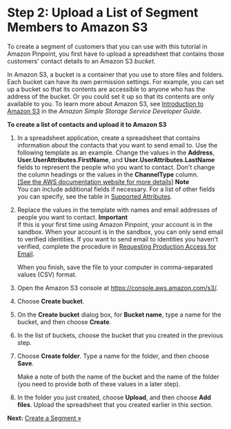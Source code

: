 # Step 2: Upload a List of Segment Members to Amazon S3<a name="tutorials-send-an-email-upload-contacts"></a>

To create a segment of customers that you can use with this tutorial in Amazon Pinpoint, you first have to upload a spreadsheet that contains those customers' contact details to an Amazon S3 *bucket*\. 

In Amazon S3, a bucket is a container that you use to store files and folders\. Each bucket can have its own permission settings\. For example, you can set up a bucket so that its contents are accessible to anyone who has the address of the bucket\. Or you could set it up so that its contents are only available to you\. To learn more about Amazon S3, see [Introduction to Amazon S3](https://docs.aws.amazon.com/AmazonS3/latest/dev/Introduction.html) in the *Amazon Simple Storage Service Developer Guide*\.

**To create a list of contacts and upload it to Amazon S3**

1. In a spreadsheet application, create a spreadsheet that contains information about the contacts that you want to send email to\. Use the following template as an example\. Change the values in the **Address**, **User\.UserAttributes\.FirstName**, and **User\.UserAttributes\.LastName** fields to represent the people who you want to contact\. Don't change the column headings or the values in the **ChannelType** column\.    
[\[See the AWS documentation website for more details\]](http://docs.aws.amazon.com/pinpoint/latest/userguide/tutorials-send-an-email-upload-contacts.html)
**Note**  
You can include additional fields if necessary\. For a list of other fields you can specify, see the table in [Supported Attributes](segments-importing.md#segments-importing-available-attributes)\.

1. Replace the values in the template with names and email addresses of people you want to contact\.
**Important**  
If this is your first time using Amazon Pinpoint, your account is in the sandbox\. When your account is in the sandbox, you can only send email to verified identities\. If you want to send email to identities you haven't verified, complete the procedure in [Requesting Production Access for Email](channels-email-setup-production-access.md)\.

   When you finish, save the file to your computer in comma\-separated values \(CSV\) format\.

1. Open the Amazon S3 console at [https://console\.aws\.amazon\.com/s3/](https://console.aws.amazon.com/s3/)\.

1. Choose **Create bucket**\.

1. On the **Create bucket** dialog box, for **Bucket name**, type a name for the bucket, and then choose **Create**\.

1. In the list of buckets, choose the bucket that you created in the previous step\.

1. Choose **Create folder**\. Type a name for the folder, and then choose **Save**\.

   Make a note of both the name of the bucket and the name of the folder \(you need to provide both of these values in a later step\)\.

1. In the folder you just created, choose **Upload**, and then choose **Add files**\. Upload the spreadsheet that you created earlier in this section\.

**Next:** [Create a Segment »](tutorials-send-an-email-create-segment.md)
